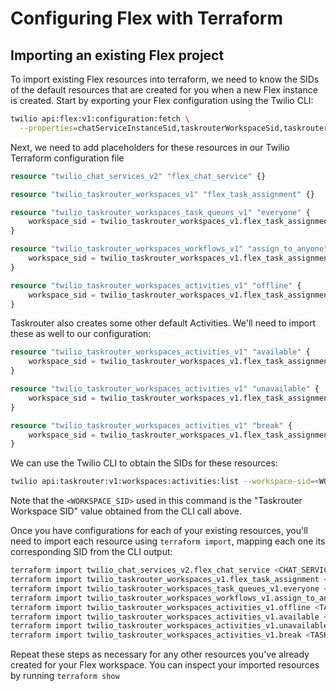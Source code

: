 # Configuring Flex with Terraform

## Importing an existing Flex project

To import existing Flex resources into terraform, we need to know the SIDs of the default resources that are created for you when a new Flex instance is created. Start by exporting your Flex configuration using the Twilio CLI:
```bash
twilio api:flex:v1:configuration:fetch \
  --properties=chatServiceInstanceSid,taskrouterWorkspaceSid,taskrouterTargetTaskqueueSid,taskrouterTargetWorkflowSid,taskrouterOfflineActivitySid
```

Next, we need to add placeholders for these resources in our Twilio Terraform configuration file
```terraform
resource "twilio_chat_services_v2" "flex_chat_service" {}

resource "twilio_taskrouter_workspaces_v1" "flex_task_assignment" {}

resource "twilio_taskrouter_workspaces_task_queues_v1" "everyone" {
    workspace_sid = twilio_taskrouter_workspaces_v1.flex_task_assignment.sid
}

resource "twilio_taskrouter_workspaces_workflows_v1" "assign_to_anyone" {
    workspace_sid = twilio_taskrouter_workspaces_v1.flex_task_assignment.sid
}

resource "twilio_taskrouter_workspaces_activities_v1" "offline" {
    workspace_sid = twilio_taskrouter_workspaces_v1.flex_task_assignment.sid
}

```

Taskrouter also creates some other default Activities. We'll need to import these as well to our configuration:
```terraform
resource "twilio_taskrouter_workspaces_activities_v1" "available" {
    workspace_sid = twilio_taskrouter_workspaces_v1.flex_task_assignment.sid
}

resource "twilio_taskrouter_workspaces_activities_v1" "unavailable" {
    workspace_sid = twilio_taskrouter_workspaces_v1.flex_task_assignment.sid
}

resource "twilio_taskrouter_workspaces_activities_v1" "break" {
    workspace_sid = twilio_taskrouter_workspaces_v1.flex_task_assignment.sid
}
```

We can use the Twilio CLI to obtain the SIDs for these resources:
```bash
twilio api:taskrouter:v1:workspaces:activities:list --workspace-sid=<WORKSPACE_SID>
```
Note that the `<WORKSPACE_SID>` used in this command is the "Taskrouter Workspace SID" value obtained from the CLI call above.

Once you have configurations for each of your existing resources, you'll need to import each resource using `terraform import`, mapping each one its corresponding SID from the CLI output:
```bash
terraform import twilio_chat_services_v2.flex_chat_service <CHAT_SERVICE_INSTANCE_SID>
terraform import twilio_taskrouter_workspaces_v1.flex_task_assignment <TASKROUTER_WORKSPACE_SID>
terraform import twilio_taskrouter_workspaces_task_queues_v1.everyone <TASKROUTER_WORKSPACE_SID>/<TASKROUTER_TARGET_TASK_QUEUE_SID>
terraform import twilio_taskrouter_workspaces_workflows_v1.assign_to_anyone <TASKROUTER_WORKSPACE_SID>/<TASKROUTER_TARGET_WORKFLOW_SID>
terraform import twilio_taskrouter_workspaces_activities_v1.offline <TASKROUTER_WORKSPACE_SID>/<TASKROUTER_OFFLINE_ACTIVITY_SID>
terraform import twilio_taskrouter_workspaces_activities_v1.available <TASKROUTER_WORKSPACE_SID>/<TASKROUTER_AVAILABLE_ACTIVITY_SID>
terraform import twilio_taskrouter_workspaces_activities_v1.unavailable <TASKROUTER_WORKSPACE_SID>/<TASKROUTER_UNAVAILABLE_ACTIVITY_SID>
terraform import twilio_taskrouter_workspaces_activities_v1.break <TASKROUTER_WORKSPACE_SID>/<TASKROUTER_BREAK_ACTIVITY_SID>
```

Repeat these steps as necessary for any other resources you've already created for your Flex workspace. You can inspect your imported resources by running `terraform show`
